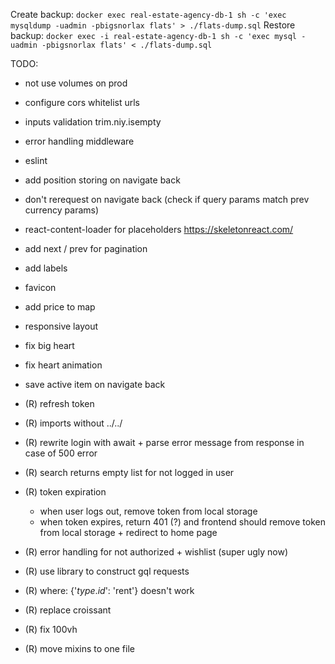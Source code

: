 Create backup: `docker exec real-estate-agency-db-1 sh -c 'exec mysqldump -uadmin -pbigsnorlax flats' > ./flats-dump.sql`
Restore backup: `docker exec -i real-estate-agency-db-1 sh -c 'exec mysql -uadmin -pbigsnorlax flats' < ./flats-dump.sql`

TODO:

- not use volumes on prod
- configure cors whitelist urls
- inputs validation trim.niy.isempty
- error handling middleware
- eslint
- add position storing on navigate back
- don't rerequest on navigate back (check if query params match prev currency params)
- react-content-loader for placeholders https://skeletonreact.com/
- add next / prev for pagination
- add labels
- favicon
- add price to map
- responsive layout
- fix big heart
- fix heart animation
- save active item on navigate back

- (R) refresh token
- (R) imports without ../../
- (R) rewrite login with await + parse error message from response in case of 500 error
- (R) search returns empty list for not logged in user
- (R) token expiration
  - when user logs out, remove token from local storage
  - when token expires, return 401 (?) and frontend should remove token from local storage + redirect to home page
- (R) error handling for not authorized + wishlist (super ugly now)
- (R) use library to construct gql requests
- (R) where: {'$type.id$': 'rent'} doesn't work
- (R) replace croissant

- (R) fix 100vh
- (R) move mixins to one file